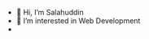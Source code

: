 - 👋 Hi, I’m Salahuddin
- 👀 I’m interested in Web Development
-

<!---
salam59/salam59 is a ✨ special ✨ repository because its `README.md` (this file) appears on your GitHub profile.
You can click the Preview link to take a look at your changes.
--->
